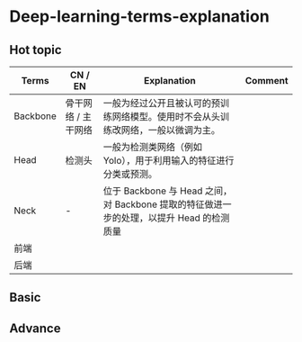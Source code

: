 # Deep-learning-terms-explanation

## Hot topic

| Terms | CN / EN | Explanation | Comment |
| --- | --- | --- | --- |
| Backbone | 骨干网络 / 主干网络 | 一般为经过公开且被认可的预训练网络模型。使用时不会从头训练改网络，一般以微调为主。 | |
| Head | 检测头 | 一般为检测类网络（例如 Yolo），用于利用输入的特征进行分类或预测。 | |
| Neck | - | 位于 Backbone 与 Head 之间，对 Backbone 提取的特征做进一步的处理，以提升 Head 的检测质量 | |
| 前端 | | | |
| 后端 | | | |

## Basic

## Advance
